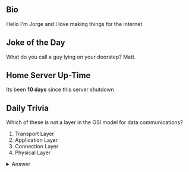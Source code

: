 ## Bio

Hello I'm Jorge and I love making things for the internet

## Joke of the Day

What do you call a guy lying on your doorstep? Matt.

## Home Server Up-Time

Its been **10 days** since this server shutdown


## Daily Trivia

Which of these is not a layer in the OSI model for data communications?
 1. Transport Layer
 2. Application Layer
 3. Connection Layer
 4. Physical Layer

<details>
  <summary>Answer</summary>
  Connection Layer
</details>
